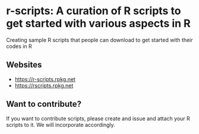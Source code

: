 # r-scripts: A curation of R scripts to get started with various aspects in R

Creating sample R scripts that people can download to get started with their codes in R

## Websites

 - https://r-scripts.rpkg.net
 - https://rscripts.rpkg.net

## Want to contribute?

If you want to contribute scripts, please create and issue and attach your R scripts to it. We will incorporate accordingly.


